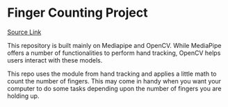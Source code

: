 # Finger Counting Project

[Source Link](https://www.youtube.com/watch?v=01sAkU_NvOY&t=12465s)

This repository is built mainly on Mediapipe and OpenCV. While MediaPipe offers a number of functionalities to perform hand tracking, OpenCV helps users interact with these models.

This repo uses the module from hand tracking and applies a little math to count the number of fingers. This may come in handy when you want your computer to do some tasks depending upon the number of fingers you are holding up.



